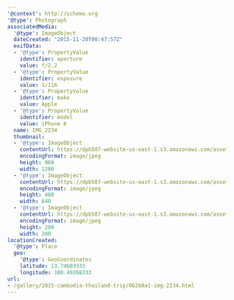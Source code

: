 ```yaml
---
'@context': http://schema.org
'@type': Photograph
associatedMedia:
  '@type': ImageObject
  dateCreated: "2015-11-20T00:47:57Z"
  exifData:
  - '@type': PropertyValue
    identifier: aperture
    value: f/2.2
  - '@type': PropertyValue
    identifier: exposure
    value: 1/116
  - '@type': PropertyValue
    identifier: make
    value: Apple
  - '@type': PropertyValue
    identifier: model
    value: iPhone 6
  name: IMG_2234
  thumbnail:
  - '@type': ImageObject
    contentUrl: https://dpb587-website-us-east-1.s3.amazonaws.com/asset/gallery/2015-cambodia-thailand-trip/062b0a1-img-2234~1280.jpg
    encodingFormat: image/jpeg
    height: 960
    width: 1280
  - '@type': ImageObject
    contentUrl: https://dpb587-website-us-east-1.s3.amazonaws.com/asset/gallery/2015-cambodia-thailand-trip/062b0a1-img-2234~640w.jpg
    encodingFormat: image/jpeg
    height: 480
    width: 640
  - '@type': ImageObject
    contentUrl: https://dpb587-website-us-east-1.s3.amazonaws.com/asset/gallery/2015-cambodia-thailand-trip/062b0a1-img-2234~200x200.jpg
    encodingFormat: image/jpeg
    height: 200
    width: 200
locationCreated:
  '@type': Place
  geo:
    '@type': GeoCoordinates
    latitude: 13.74603333
    longitude: 100.49268333
url:
- /gallery/2015-cambodia-thailand-trip/062b0a1-img-2234.html
---
```

